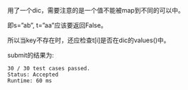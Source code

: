 用了一个dic，需要注意的是一个值不能被map到不同的可以中。

即s=”ab”, t=”aa”应该要返回False。

所以当key不存在时，还应检查t[i]是否在dic的values()中。

submit的结果为:
```
30 / 30 test cases passed.
Status: Accepted
Runtime: 60 ms
```
